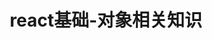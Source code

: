 ---
id: 1731504667
slug: /basic_code/JavaScript/1731504667
title: react基础-对象相关知识
date: 
authors: Electrical Killer
tags: [js, jsx, ES6, react]
keywords: [js, jsx, ES6, react]
---